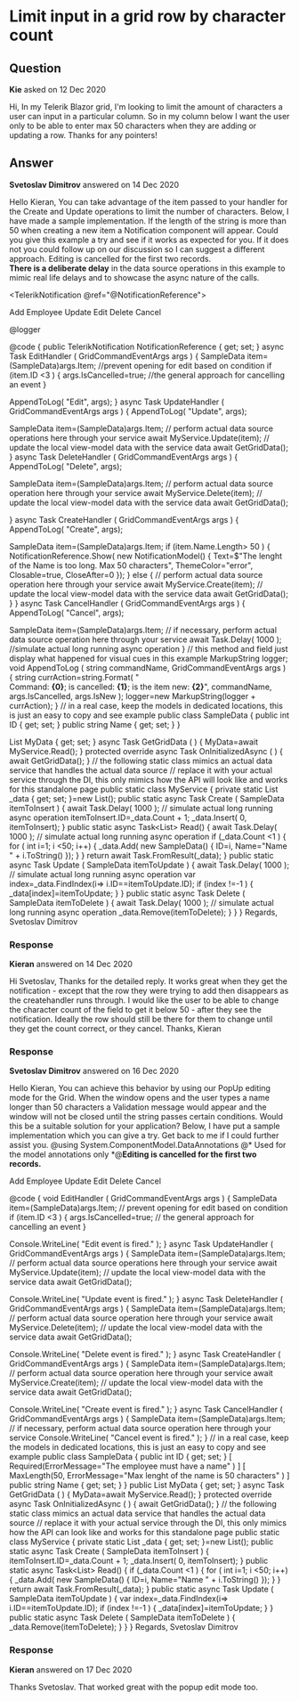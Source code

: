 # Limit input in a grid row by character count

## Question

**Kie** asked on 12 Dec 2020

Hi, In my Telerik Blazor grid, I'm looking to limit the amount of characters a user can input in a particular column. So in my column below I want the user only to be able to enter max 50 characters when they are adding or updating a row. <GridColumn Field="Description"> <Template> @((context as Model1).Desc.ToString()) </Template> </GridColumn> Thanks for any pointers!

## Answer

**Svetoslav Dimitrov** answered on 14 Dec 2020

Hello Kieran, You can take advantage of the item passed to your handler for the Create and Update operations to limit the number of characters. Below, I have made a sample implementation. If the length of the string is more than 50 when creating a new item a Notification component will appear. Could you give this example a try and see if it works as expected for you. If it does not you could follow up on our discussion so I can suggest a different approach. Editing is cancelled for the first two records.
<br />
<strong>There is a deliberate delay</strong> in the data source operations in this example to mimic real life delays and to showcase the async nature of the calls.

<TelerikNotification @ref="@NotificationReference"></TelerikNotification>

<TelerikGrid Data=@MyData EditMode="@GridEditMode.Inline" Pageable="true" Height="400px" OnUpdate="@UpdateHandler" OnEdit="@EditHandler" OnDelete="@DeleteHandler" OnCreate="@CreateHandler" OnCancel="@CancelHandler">
<GridToolBar>
<GridCommandButton Command="Add" Icon="add">Add Employee</GridCommandButton>
</GridToolBar>
<GridColumns>
<GridColumn Field=@nameof(SampleData.ID) Title="ID" Editable="false" />
<GridColumn Field=@nameof(SampleData.Name) Title="Name" />
<GridCommandColumn>
<GridCommandButton Command="Save" Icon="save" ShowInEdit="true">Update</GridCommandButton>
<GridCommandButton Command="Edit" Icon="edit">Edit</GridCommandButton>
<GridCommandButton Command="Delete" Icon="delete">Delete</GridCommandButton>
<GridCommandButton Command="Cancel" Icon="cancel" ShowInEdit="true">Cancel</GridCommandButton>
</GridCommandColumn>
</GridColumns>
</TelerikGrid>

@logger

@code { public TelerikNotification NotificationReference { get; set; } async Task EditHandler ( GridCommandEventArgs args ) {
SampleData item=(SampleData)args.Item; //prevent opening for edit based on condition if (item.ID <3 )
{
args.IsCancelled=true; //the general approach for cancelling an event }

AppendToLog( "Edit", args);
} async Task UpdateHandler ( GridCommandEventArgs args ) {
AppendToLog( "Update", args);

SampleData item=(SampleData)args.Item; // perform actual data source operations here through your service await MyService.Update(item); // update the local view-model data with the service data await GetGridData();
} async Task DeleteHandler ( GridCommandEventArgs args ) {
AppendToLog( "Delete", args);

SampleData item=(SampleData)args.Item; // perform actual data source operation here through your service await MyService.Delete(item); // update the local view-model data with the service data await GetGridData();

} async Task CreateHandler ( GridCommandEventArgs args ) {
AppendToLog( "Create", args);

SampleData item=(SampleData)args.Item; if (item.Name.Length> 50 )
{
NotificationReference.Show( new NotificationModel()
{
Text=$"The lenght of the Name is too long. Max 50 characters",
ThemeColor="error",
Closable=true,
CloseAfter=0 });
} else { // perform actual data source operation here through your service await MyService.Create(item); // update the local view-model data with the service data await GetGridData();
}
} async Task CancelHandler ( GridCommandEventArgs args ) {
AppendToLog( "Cancel", args);

SampleData item=(SampleData)args.Item; // if necessary, perform actual data source operation here through your service await Task.Delay( 1000 ); //simulate actual long running async operation } // this method and field just display what happened for visual cues in this example MarkupString logger; void AppendToLog ( string commandName, GridCommandEventArgs args ) { string currAction=string.Format( "<br />Command: <strong>{0}</strong>; is cancelled: <strong>{1}</strong>; is the item new: <strong>{2}</strong>",
commandName,
args.IsCancelled,
args.IsNew
);
logger=new MarkupString(logger + currAction);
} // in a real case, keep the models in dedicated locations, this is just an easy to copy and see example public class SampleData { public int ID { get; set; } public string Name { get; set; }
}

List<SampleData> MyData { get; set; } async Task GetGridData ( ) {
MyData=await MyService.Read();
} protected override async Task OnInitializedAsync ( ) { await GetGridData();
} // the following static class mimics an actual data service that handles the actual data source // replace it with your actual service through the DI, this only mimics how the API will look like and works for this standalone page public static class MyService { private static List <SampleData> _data { get; set; }=new List<SampleData>(); public static async Task Create ( SampleData itemToInsert ) { await Task.Delay( 1000 ); // simulate actual long running async operation itemToInsert.ID=_data.Count + 1;
_data.Insert( 0, itemToInsert);
} public static async Task<List<SampleData>> Read()
{ await Task.Delay( 1000 ); // simulate actual long running async operation if (_data.Count <1 )
{ for ( int i=1; i <50; i++)
{
_data.Add( new SampleData()
{
ID=i,
Name="Name " + i.ToString()
});
}
} return await Task.FromResult(_data);
} public static async Task Update ( SampleData itemToUpdate ) { await Task.Delay( 1000 ); // simulate actual long running async operation var index=_data.FindIndex(i=> i.ID==itemToUpdate.ID); if (index !=-1 )
{
_data[index]=itemToUpdate;
}
} public static async Task Delete ( SampleData itemToDelete ) { await Task.Delay( 1000 ); // simulate actual long running async operation _data.Remove(itemToDelete);
}
}
} Regards, Svetoslav Dimitrov

### Response

**Kieran** answered on 14 Dec 2020

Hi Svetoslav, Thanks for the detailed reply. It works great when they get the notification - except that the row they were trying to add then disappears as the createhandler runs through. I would like the user to be able to change the character count of the field to get it below 50 - after they see the notification. Ideally the row should still be there for them to change until they get the count correct, or they cancel. Thanks, Kieran

### Response

**Svetoslav Dimitrov** answered on 16 Dec 2020

Hello Kieran, You can achieve this behavior by using our PopUp editing mode for the Grid. When the window opens and the user types a name longer than 50 characters a Validation message would appear and the window will not be closed until the string passes certain conditions. Would this be a suitable solution for your application? Below, I have put a sample implementation which you can give a try. Get back to me if I could further assist you. @using System.ComponentModel.DataAnnotations
@* Used for the model annotations only *@<strong>Editing is cancelled for the first two records.</strong>

<TelerikGrid Data=@MyData EditMode="@GridEditMode.Inline" Pageable="true" Height="500px" OnUpdate="@UpdateHandler" OnEdit="@EditHandler" OnDelete="@DeleteHandler" OnCreate="@CreateHandler" OnCancel="@CancelHandler">
<GridToolBar>
<GridCommandButton Command="Add" Icon="add">Add Employee</GridCommandButton>
</GridToolBar>
<GridColumns>
<GridColumn Field=@nameof(SampleData.ID) Title="ID" Editable="false" />
<GridColumn Field=@nameof(SampleData.Name) Title="Name" />
<GridCommandColumn>
<GridCommandButton Command="Save" Icon="save" ShowInEdit="true">Update</GridCommandButton>
<GridCommandButton Command="Edit" Icon="edit">Edit</GridCommandButton>
<GridCommandButton Command="Delete" Icon="delete">Delete</GridCommandButton>
<GridCommandButton Command="Cancel" Icon="cancel" ShowInEdit="true">Cancel</GridCommandButton>
</GridCommandColumn>
</GridColumns>
</TelerikGrid>

@code { void EditHandler ( GridCommandEventArgs args ) {
SampleData item=(SampleData)args.Item; // prevent opening for edit based on condition if (item.ID <3 )
{
args.IsCancelled=true; // the general approach for cancelling an event }

Console.WriteLine( "Edit event is fired." );
} async Task UpdateHandler ( GridCommandEventArgs args ) {
SampleData item=(SampleData)args.Item; // perform actual data source operations here through your service await MyService.Update(item); // update the local view-model data with the service data await GetGridData();

Console.WriteLine( "Update event is fired." );
} async Task DeleteHandler ( GridCommandEventArgs args ) {
SampleData item=(SampleData)args.Item; // perform actual data source operation here through your service await MyService.Delete(item); // update the local view-model data with the service data await GetGridData();

Console.WriteLine( "Delete event is fired." );
} async Task CreateHandler ( GridCommandEventArgs args ) {
SampleData item=(SampleData)args.Item; // perform actual data source operation here through your service await MyService.Create(item); // update the local view-model data with the service data await GetGridData();

Console.WriteLine( "Create event is fired." );
} async Task CancelHandler ( GridCommandEventArgs args ) {
SampleData item=(SampleData)args.Item; // if necessary, perform actual data source operation here through your service Console.WriteLine( "Cancel event is fired." );
} // in a real case, keep the models in dedicated locations, this is just an easy to copy and see example public class SampleData { public int ID { get; set; } [ Required(ErrorMessage="The employee must have a name" ) ]
[ MaxLength(50, ErrorMessage="Max lenght of the name is 50 characters" ) ] public string Name { get; set; } } public List<SampleData> MyData { get; set; } async Task GetGridData ( ) {
MyData=await MyService.Read();
} protected override async Task OnInitializedAsync ( ) { await GetGridData();
} // the following static class mimics an actual data service that handles the actual data source // replace it with your actual service through the DI, this only mimics how the API can look like and works for this standalone page public static class MyService { private static List <SampleData> _data { get; set; }=new List<SampleData>(); public static async Task Create ( SampleData itemToInsert ) {
itemToInsert.ID=_data.Count + 1;
_data.Insert( 0, itemToInsert);
} public static async Task<List<SampleData>> Read()
{ if (_data.Count <1 )
{ for ( int i=1; i <50; i++)
{
_data.Add( new SampleData()
{
ID=i,
Name="Name " + i.ToString()
});
}
} return await Task.FromResult(_data);
} public static async Task Update ( SampleData itemToUpdate ) { var index=_data.FindIndex(i=> i.ID==itemToUpdate.ID); if (index !=-1 )
{
_data[index]=itemToUpdate;
}
} public static async Task Delete ( SampleData itemToDelete ) {
_data.Remove(itemToDelete);
}
}
} Regards, Svetoslav Dimitrov

### Response

**Kieran** answered on 17 Dec 2020

Thanks Svetoslav. That worked great with the popup edit mode too.
